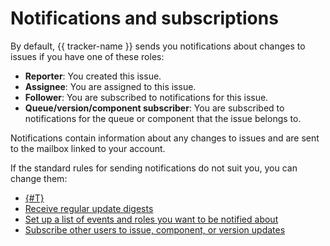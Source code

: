 # Notifications and subscriptions

By default, {{ tracker-name }} sends you notifications about changes to issues if you have one of these roles:

- **Reporter**: You created this issue.
- **Assignee**: You are assigned to this issue.
- **Follower**: You are subscribed to notifications for this issue.
- **Queue/version/component subscriber**: You are subscribed to notifications for the queue or component that the issue belongs to.

Notifications contain information about any changes to issues and are sent to the mailbox linked to your account.

If the standard rules for sending notifications do not suit you, you can change them:

- [{#T}](subscribe.md)
- [Receive regular update digests](notification-digest.md)
- [Set up a list of events and roles you want to be notified about](notification-settings.md)
- [Subscribe other users to issue, component, or version updates](../manager/subscriptions.md)

